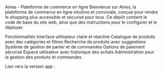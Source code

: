 Aines - Plateforme de commerce en ligne
Bienvenue sur Aines, la plateforme de commerce en ligne intuitive et conviviale, conçue pour rendre le shopping plus accessible et sécurisé pour tous. Ce dépôt contient le code de base du site web, ainsi que des instructions pour le configurer et le déployer.


Fonctionnalités
Interface utilisateur claire et réactive
Catalogue de produits avec des catégories et filtres
Recherche de produits avec suggestions
Système de gestion de panier et de commandes
Options de paiement sécurisé
Espace utilisateur avec historique des achats
Administration pour la gestion des produits et commandes


Lien vers la version app :
